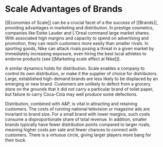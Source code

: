 # Scale Advantages of Brands
[[Economies of Scale]] can be a crucial facet of a the success of [[Brands]], providing advantages in marketing and distribution. In prestige cosmetics, companies like Estée Lauder and L'Oreal  command large market shares. With associated high margins and capacity to spend on advertising and promotion, they can reach customers more easily than smaller rivals. In sporting goods, Nike can attack rivals posing a threat in a given market by immediately increasing exposure, even hiring the best local athletes to endorse products (see [[Marketing scale effect at Nike]]).

A similar dynamics holds for distribution. Scale enables a company to control its own distribution, or make it the supplier of choice for distributors. Large, established high-demand brands are less likely to be displaced by an emerging or new brand. Customers are unlikely to defect from a grocery store on the grounds that it did not carry a particular brand of toilet paper, but failure to carry Coca-Cola may well produce some defections.

Distribution, combined with A&P, is vital in attracting and retaining customers. The costs of running national television or magazine ads are invariant to brand size. For a small brand with lower margins, such costs consume a disproportionate share of total revenue. In addition, smaller brands typically have fewer distribution points compared to larger rivals, meaning higher costs per sale and fewer chances to connect with customers. There is a virtuous circle, giving larger players more bang for their buck.